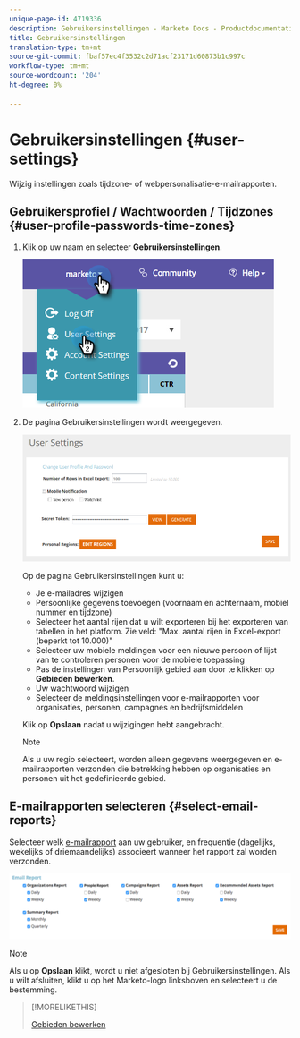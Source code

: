 ```yaml
---
unique-page-id: 4719336
description: Gebruikersinstellingen - Marketo Docs - Productdocumentatie
title: Gebruikersinstellingen
translation-type: tm+mt
source-git-commit: fbaf57ec4f3532c2d71acf23171d60873b1c997c
workflow-type: tm+mt
source-wordcount: '204'
ht-degree: 0%

---
```



# Gebruikersinstellingen {#user-settings}

Wijzig instellingen zoals tijdzone- of webpersonalisatie-e-mailrapporten.

## Gebruikersprofiel / Wachtwoorden / Tijdzones {#user-profile-passwords-time-zones}

1. Klik op uw naam en selecteer **Gebruikersinstellingen**.

   ![](assets/one.png)

1. De pagina Gebruikersinstellingen wordt weergegeven.

   ![](assets/two.png)

   Op de pagina Gebruikersinstellingen kunt u:

   * Je e-mailadres wijzigen
   * Persoonlijke gegevens toevoegen (voornaam en achternaam, mobiel nummer en tijdzone)
   * Selecteer het aantal rijen dat u wilt exporteren bij het exporteren van tabellen in het platform. Zie veld: &quot;Max. aantal rijen in Excel-export (beperkt tot 10.000)&quot;
   * Selecteer uw mobiele meldingen voor een nieuwe persoon of lijst van te controleren personen voor de mobiele toepassing
   * Pas de instellingen van Persoonlijk gebied aan door te klikken op **Gebieden bewerken**.
   * Uw wachtwoord wijzigen
   * Selecteer de meldingsinstellingen voor e-mailrapporten voor organisaties, personen, campagnes en bedrijfsmiddelen

   Klik op **Opslaan** nadat u wijzigingen hebt aangebracht.

   >[!NOTE]
   >
   >Als u uw regio selecteert, worden alleen gegevens weergegeven en e-mailrapporten verzonden die betrekking hebben op organisaties en personen uit het gedefinieerde gebied.

## E-mailrapporten selecteren {#select-email-reports}

Selecteer welk [e-mailrapport](/help/marketo/product-docs/web-personalization/reporting-for-web-personalization/email-reports.md) aan uw gebruiker, en frequentie (dagelijks, wekelijks of driemaandelijks) associeert wanneer het rapport zal worden verzonden.

![](assets/three.png)

>[!NOTE]
>
>Als u op **Opslaan** klikt, wordt u niet afgesloten bij Gebruikersinstellingen. Als u wilt afsluiten, klikt u op het Marketo-logo linksboven en selecteert u de bestemming.

>[!MORELIKETHIS]
>
>[Gebieden bewerken](/help/marketo/product-docs/web-personalization/getting-started/edit-regions.md)
